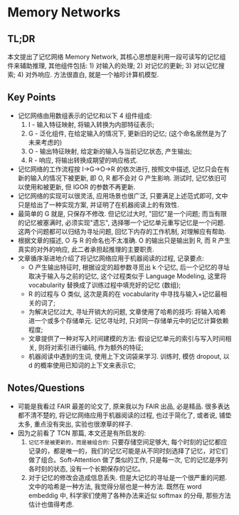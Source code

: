 # Memory Networks

## TL;DR

本文提出了记忆网络 Memory Network, 其核心思想是利用一段可读写的记忆组件来辅助推理, 其他组件包括: 1\) 对输入的处理; 2\) 对记忆的更新; 3\) 对以记忆搜索; 4\) 对外响应. 方法很直白, 就是一个袖珍计算机模型.

## Key Points

* 记忆网络由用数组表示的记忆和以下 4 组件组成:
  1. I - 输入特征映射, 将输入转换为内部特征表示;
  2. G - 泛化组件, 在给定输入的情况下, 更新旧的记忆; \(这个命名居然是为了未来考虑的\)
  3. O - 输出特征映射, 给定新的输入与当前记忆状态, 产生输出;
  4. R - 响应, 将输出转换成期望的响应格式.
* 记忆网络的工作流程按 I-&gt;G-&gt;O-&gt;R 的依次进行, 按照文中描述, 记忆只会在有新的输入的情况下被更新, 即 O, R 都不会对 G 产生影响. 测试时, 记忆依旧可以使用和被更新, 但 IGOR 的参数不再更新.
* 记忆网络的实现可以很灵活, 应用场景也很广泛, 只要满足上述范式即可, 文中只是给出了一种实现方案, 并证明了在机器阅读上的有效性.
* 最简单的 G 就是, 只保存不修改. 但记忆过大时, "回忆"是一个问题; 而当有限的记忆被塞满时, 必须实现"遗忘", 选择哪一个记忆单元重写记忆是一个问题. 这两个问题都可以归结为寻址问题, 回忆下内存的工作机制, 对理解应有帮助.
* 根据文章的描述, O 与 R 的命名也不太准确. O 的输出只是输出到 R, 而 R 产生真实的对外的响应, 此二者承担起推理的主要职责.
* 文章循序渐进地介绍了将记忆网络应用于机器阅读的过程, 记录要点:
  * O 产生输出特征时, 根据设定的超参数寻觅出 k 个记忆, 后一个记忆的寻址取决于输入与之前的记忆, 这个过程类似于 Language Modeling, 这里将 vocabularity 替换成了训练过程中填充好的记忆 \(数组\); 
  * R 的过程与 O 类似, 这次是真的在 vocabularity 中寻找与输入+记忆最相关的词了;
  * 为解决记忆过大, 寻址开销大的问题, 文章使用了哈希的技巧: 将输入哈希进一个或多个存储单元. 记忆寻址时, 只对同一存储单元中的记忆计算依赖程度;
  * 文章提供了一种对写入时间建模的方法: 假设记忆单元的索引与写入时间相关, 则将对索引进行编码, 作为额外的特征;
  * 机器阅读中遇到的生词, 使用上下文词袋来学习. 训练时, 模仿 dropout, 以 d 的概率使用已知词的上下文来表示它;

## Notes/Questions

* 可能是我看过 FAIR 最差的论文了, 原来我以为 FAIR 出品, 必是精品. 很多表达都不清不楚的, 将记忆网络应用于机器阅读的过程, 也过于简化了, 或者说, 铺垫太多, 重点没有突出, 实验也很潦草的样子.
* 因为之前看了 TCN 那篇, 本文还是有所启发的:
  1. `记忆不是被更新的，而是被组合的`: 只要存储空间足够大, 每个时刻的记忆都应记录的，都是唯一的，我们的记忆可能是从不同时刻选择了记忆，对它们做了组合。Soft-Attention 做了类似的工作, 只是每一次, 它的记忆是序列各时刻的状态, 没有一个长期保存的记忆。
  2. 对于记忆的修改会造成信息丢失. 但是大记忆的寻址是一个很严重的问题. 文中的哈希是一种方法, 我觉得分层也是一种方法. 既然在 word embeddig 中, 科学家们使用了各种办法来近似 softmax 的分母, 那些方法估计也值得考虑.

